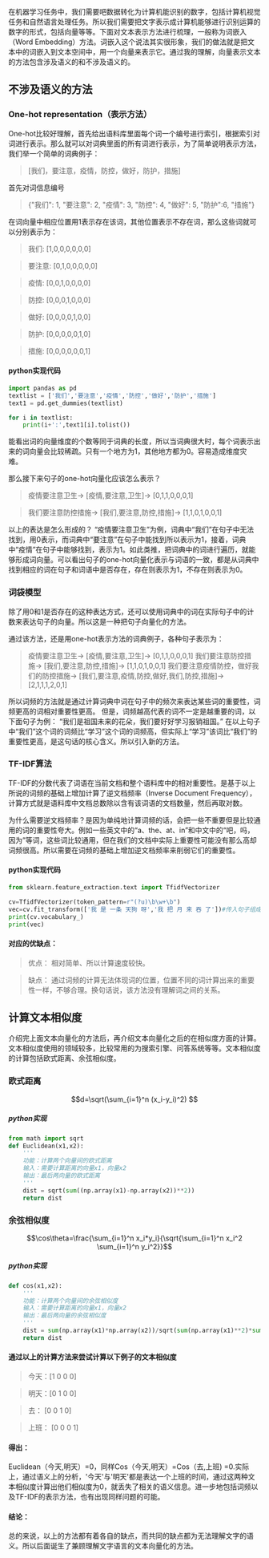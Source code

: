 在机器学习任务中，我们需要吧数据转化为计算机能识别的数字，包括计算机视觉任务和自然语言处理任务。所以我们需要把文字表示成计算机能够进行识别运算的数字的形式，包括向量等等。下面对文本表示方法进行梳理，一般称为词嵌入（Word Embedding）方法。词嵌入这个说法其实很形象，我们的做法就是把文本中的词嵌入到文本空间中，用一个向量来表示它。通过我的理解，向量表示文本的方法包含涉及语义的和不涉及语义的。

## 不涉及语义的方法
### One-hot representation（表示方法）
One-hot比较好理解，首先给出语料库里面每个词一个编号进行索引，根据索引对词进行表示。那么就可以对词典里面的所有词进行表示，为了简单说明表示方法，我们举一个简单的词典例子：

> [我们，要注意，疫情，防控，做好，防护，措施]

首先对词信息编号

> {"我们": 1, "要注意": 2, "疫情": 3, "防控": 4, "做好": 5, "防护":6, "措施"}

在词向量中相应位置用1表示存在该词，其他位置表示不存在词，那么这些词就可以分别表示为：

>我们: [1,0,0,0,0,0,0]

>要注意: [0,1,0,0,0,0,0]

>疫情: [0,0,1,0,0,0,0]

>防控: [0,0,0,1,0,0,0]

>做好: [0,0,0,0,1,0,0]

>防护: [0,0,0,0,0,1,0]

>措施: [0,0,0,0,0,0,1]

#### python实现代码
```python
import pandas as pd
textlist = ['我们','要注意','疫情','防控','做好','防护','措施']
text1 = pd.get_dummies(textlist)

for i in textlist:
    print(i+':',text1[i].tolist())
```
能看出词的向量维度的个数等同于词典的长度，所以当词典很大时，每个词表示出来的词向量会比较稀疏。只有一个地方为1，其他地方都为0。容易造成维度灾难。

那么接下来句子的one-hot向量化应该怎么表示？
>疫情要注意卫生-> [疫情,要注意,卫生]-> [0,1,1,0,0,0,1]

>我们要注意防控措施-> [我们,要注意,防控,措施]-> [1,1,0,1,0,0,1]

以上的表达是怎么形成的？
“疫情要注意卫生”为例，词典中“我们”在句子中无法找到，用0表示，而词典中“要注意”在句子中能找到所以表示为1，接着，词典中“疫情”在句子中能够找到，表示为1。如此类推，把词典中的词进行遍历，就能够形成词向量。可以看出句子的one-hot向量化表示与词语的一致，都是从词典中找到相应的词在句子和词语中是否存在，存在则表示为1，不存在则表示为0。


### 词袋模型
除了用0和1是否存在的这种表达方式，还可以使用词典中的词在实际句子中的计数来表达句子的向量。所以这是一种把句子向量化的方法。

通过该方法，还是用one-hot表示方法的词典例子，各种句子表示为：
>疫情要注意卫生-> [疫情,要注意,卫生]-> [0,1,1,0,0,0,1]
>我们要注意防控措施-> [我们,要注意,防控,措施]-> [1,1,0,1,0,0,1]
>我们要注意疫情防控，做好我们的防控措施-> [我们,要注意,疫情,防控,做好,我们,防控,措施]-> [2,1,1,1,2,0,1]

所以词频的方法就是通过计算词典中词在句子中的频次来表达某些词的重要性，词频更高的词相对重要性更高。
但是，词频越高代表的词不一定是越重要的词，以下面句子为例：
“我们是祖国未来的花朵，我们要好好学习报销祖国。”
在以上句子中“我们”这个词的词频比“学习”这个词的词频高，但实际上“学习”该词比“我们”的重要性更高，是这句话的核心含义。所以引入新的方法。

### TF-IDF算法
TF-IDF的分数代表了词语在当前文档和整个语料库中的相对重要性。是基于以上所说的词频的基础上增加计算了逆文档频率（Inverse Document Frequency），计算方式就是语料库中文档总数除以含有该词语的文档数量，然后再取对数。

为什么需要逆文档频率？是因为单纯地计算词频的话，会把一些不重要但是比较通用的词的重要性夸大。例如一些英文中的“a、the、at、in”和中文中的“吧，吗，因为”等词，这些词比较通用，但在我们的文档中实际上重要性可能没有那么高却词频很高。所以需要在词频的基础上增加逆文档频率来削弱它们的重要性。



#### python实现代码
```python
from sklearn.feature_extraction.text import TfidfVectorizer

cv=TfidfVectorizer(token_pattern=r"(?u)\b\w+\b")
vec=cv.fit_transform(['我 是 一条 天狗 呀','我 把 月 来 吞 了'])#传入句子组成的list
print(cv.vocabulary_)
print(vec)
```
#### 对应的优缺点：
>优点：
>相对简单、所以计算速度较快。

>缺点：
>通过词频的计算无法体现词的位置，位置不同的词计算出来的重要性一样，不够合理。换句话说，该方法没有理解词之间的关系。

## 计算文本相似度
介绍完上面文本向量化的方法后，再介绍文本向量化之后的在相似度方面的计算。文本相似度使用的领域较多，比较常用的为搜索引擎、问答系统等等。文本相似度的计算包括欧式距离、余弦相似度。

### 欧式距离

$$d=\sqrt(\sum_{i=1}^n (x_i-y_i)^2) $$

##### python实现
```python
from math import sqrt
def Euclidean(x1,x2):
    '''
    功能：计算两个向量间的欧式距离
    输入：需要计算距离的向量x1，向量x2
    输出：最后两向量的欧式距离
    '''
    dist = sqrt(sum((np.array(x1)-np.array(x2))**2))
    return dist
```

### 余弦相似度

$$\cos\theta=\frac{\sum_{i=1}^n x_i*y_i}{\sqrt{\sum_{i=1}^n x_i^2  \sum_{i=1}^n y_i^2}}$$

##### python实现
```python
def cos(x1,x2):
    '''
    功能：计算两个向量间的余弦相似度
    输入：需要计算距离的向量x1，向量x2
    输出：最后两向量的余弦相似度
    '''
    dist = sum(np.array(x1)*np.array(x2))/sqrt(sum(np.array(x1)**2)*sum(np.array(x2)**2))
    return dist
```
#### 通过以上的计算方法来尝试计算以下例子的文本相似度

>今天：[1 0 0 0]

>明天：[0 1 0 0]

>去：  [0 0 1 0]

>上班：  [0 0 0 1]

#### 得出：
Euclidean（今天,明天）=0，同样Cos（今天,明天）=Cos（去,上班) =0.实际上，通过语义上的分析，'今天'与'明天'都是表达一个上班的时间，通过这两种文本相似度计算出他们相似度为0，就丢失了相关的语义信息。进一步地包括词频以及TF-IDF的表示方法，也有出现同样问题的可能。

#### 结论：
总的来说，以上的方法都有着各自的缺点，而共同的缺点都为无法理解文字的语义。所以后面诞生了兼顾理解文字语言的文本向量化的方法。

